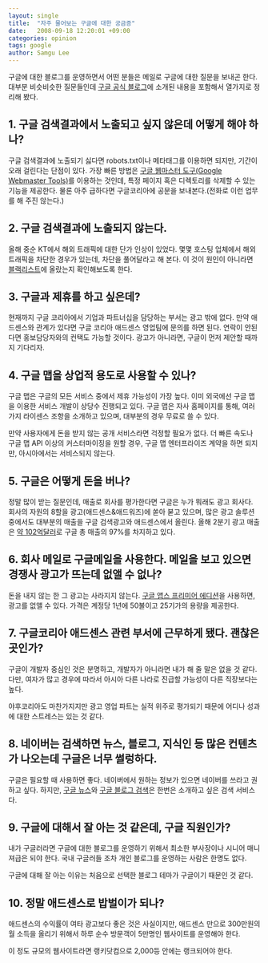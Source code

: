 ```yaml
---
layout: single
title:  "자주 물어보는 구글에 대한 궁금증"
date:   2008-09-18 12:20:01 +09:00
categories: opinion
tags: google
author: Samgu Lee
---
```

구글에 대한 블로그를 운영하면서 어떤 분들은 메일로 구글에 대한 질문을 보내곤 한다. 대부분 비슷비슷한 질문들인데 [구글 공식 블로그](http://googlekoreablog.blogspot.com/2008/09/blog-post_18.html)에 소개된 내용을 포함해서 열가지로 정리해 봤다.

## 1. 구글 검색결과에서 노출되고 싶지 않은데 어떻게 해야 하나?

구글 검색결과에 노출되기 싫다면 robots.txt이나 메타태그를 이용하면 되지만, 기간이 오래 걸린다는 단점이 있다. 가장 빠른 방법은 [구글 웹마스터 도구(Google Webmaster Tools)](http://www.google.com/webmasters/)를 이용하는 것인데, 특정 페이지 혹은 디렉토리를 삭제할 수 있는 기능을 제공한다. 물론 아주 급하다면 구글코리아에 공문을 보내본다.(전화로 이런 업무를 해 주진 않는다.)

## 2. 구글 검색결과에 노출되지 않는다.

올해 중순 KT에서 해외 트래픽에 대한 단가 인상이 있었다. 몇몇 호스팅 업체에서 해외 트래픽을 차단한 경우가 있는데, 차단을 풀어달라고 해 본다. 이 것이 원인이 아니라면 [블랙리스트](http://sb.google.com/safebrowsing/update?version=goog-black-url:1:-1)에 올랐는지 확인해보도록 한다.

## 3. 구글과 제휴를 하고 싶은데?

현재까지 구글 코리아에서 기업과 파트너십을 담당하는 부서는 광고 밖에 없다. 만약 애드센스와 관계가 있다면 구글 코리아 애드센스 영업팀에 문의를 하면 된다. 연락이 안된다면 홍보담당자와의 컨택도 가능할 것이다. 광고가 아니라면, 구글이 먼저 제안할 때까지 기다리자.

## 4. 구글 맵을 상업적 용도로 사용할 수 있나?

구글 맵은 구글의 모든 서비스 중에서 제휴 가능성이 가장 높다. 이미 외국에선 구글 맵을 이용한 서비스 개발이 상당수 진행되고 있다. 구글 맵은 자사 홈페이지를 통해, 여러가지 라이센스 조항을 소개하고 있으며, 대부분의 경우 무료로 쓸 수 있다.

만약 사용자에게 돈을 받지 않는 공개 서비스라면 걱정할 필요가 없다. 더 빠른 속도나 구글 맵 API 이상의 커스터마이징을 원할 경우, 구글 맵 엔터프라이즈 계약을 하면 되지만, 아시아에서는 서비스되지 않는다.

## 5. 구글은 어떻게 돈을 버나?

정말 많이 받는 질문인데, 매출로 회사를 평가한다면 구글은 누가 뭐래도 광고 회사다. 회사의 자원의 8할을 광고(애드센스&애드워즈)에 쏟아 붇고 있으며, 많은 광고 솔루션 중에서도 대부분의 매출을 구글 검색광고와 애드센스에서 올린다. 올해 2분기 광고 매출은 [약 102억달러](http://investor.google.com/releases/2008Q2.html)로 구글 총 매출의 97%를 차지하고 있다.

## 6. 회사 메일로 구글메일을 사용한다. 메일을 보고 있으면 경쟁사 광고가 뜨는데 없앨 수 없나?

돈을 내지 않는 한 그 광고는 사라지지 않는다. [구글 앱스 프리미어 에디션](http://www.google.com/apps/intl/en/business/editions.html)을 사용하면, 광고를 없앨 수 있다. 가격은 계정당 1년에 50불이고 25기가의 용량을 제공한다.

## 7. 구글코리아 애드센스 관련 부서에 근무하게 됐다. 괜찮은 곳인가?

구글이 개발자 중심인 것은 분명하고, 개발자가 아니라면 내가 해 줄 말은 없을 것 같다. 다만, 여자가 많고 경우에 따라서 아시아 다른 나라로 진급할 가능성이 다른 직장보다는 높다.

야후코리아도 마찬가지지만 광고 영업 파트는 실적 위주로 평가되기 때문에 어디나 성과에 대한 스트레스는 있는 것 같다.

## 8. 네이버는 검색하면 뉴스, 블로그, 지식인 등 많은 컨텐츠가 나오는데 구글은 너무 썰렁하다.

구글은 필요할 때 사용하면 좋다. 네이버에서 원하는 정보가 있으면 네이버를 쓰라고 권하고 싶다. 하지만, [구글 뉴스](http://news.google.co.kr)와 [구글 블로그 검색](http://blogsearch.google.com)은 한번은 소개하고 싶은 검색 서비스다.

## 9. 구글에 대해서 잘 아는 것 같은데, 구글 직원인가?

내가 구글러라면 구글에 대한 블로그를 운영하기 위해서 최소한 부사장이나 시니어 매니져급은 되야 한다. 국내 구글러들 조차 개인 블로그를 운영하는 사람은 한명도 없다.

구글에 대해 잘 아는 이유는 처음으로 선택한 블로그 테마가 구글이기 때문인 것 같다.

## 10. 정말 애드센스로 밥벌이가 되나?

애드센스의 수익률이 여타 광고보다 좋은 것은 사실이지만, 애드센스 만으로 300만원의 월 소득을 올리기 위해서 하루 순수 방문객이 5만명인 웹사이트를 운영해야 한다.

이 정도 규모의 웹사이트라면 랭키닷컴으로 2,000등 안에는 랭크되어야 한다.
